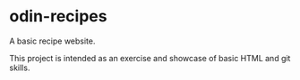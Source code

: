 # odin-recipes

A basic recipe website.

This project is intended as an exercise and showcase of basic HTML and git skills.